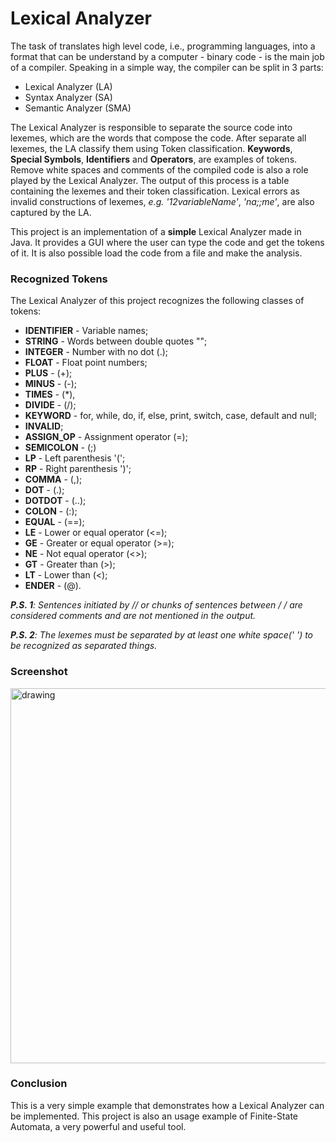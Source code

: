 # Lexical Analyzer

The task of translates high level code, i.e., programming languages, into
a format that can be understand by a computer - binary code - is the
main job of a compiler. Speaking in a simple way, the compiler can be
split in 3 parts:
- Lexical Analyzer (LA)
- Syntax Analyzer (SA)
- Semantic Analyzer (SMA)

The Lexical Analyzer is responsible to separate the source code into
lexemes, which are the words that compose the code. After separate all
lexemes, the LA classify them using Token classification. **Keywords**,
**Special Symbols**, **Identifiers** and **Operators**, are examples of
tokens. Remove white spaces and comments of the compiled code is also a
role played by the Lexical Analyzer. The output of this process is a
table containing the lexemes and their token classification. Lexical
errors as invalid constructions of lexemes, *e.g. '12variableName'*,
*'na;;me'*, are also captured by the LA.

This project is an implementation of a **simple** Lexical Analyzer made in Java.
It provides a GUI where the user can type the code and get the tokens of it.
It is also possible load the code from a file and make the analysis.

### Recognized Tokens
The Lexical Analyzer of this project recognizes the following classes
of tokens:
- **IDENTIFIER** - Variable names;
- **STRING** - Words between double quotes "";
- **INTEGER** - Number with no dot (.);
- **FLOAT** - Float point numbers;
- **PLUS** - (+);
- **MINUS** - (-);
- **TIMES** - (*),
- **DIVIDE** - (/);
- **KEYWORD** - for, while, do, if, else, print, switch, case, default and
  null;
- **INVALID**;
- **ASSIGN_OP** - Assignment operator (=);
- **SEMICOLON** - (;)
- **LP** - Left parenthesis '(';
- **RP** - Right parenthesis ')';
- **COMMA** - (,);
- **DOT** - (.);
- **DOTDOT** - (..);
- **COLON** - (:);
- **EQUAL** - (==);
- **LE** - Lower or equal operator (<=);
- **GE** - Greater or equal operator (>=);
- **NE** - Not equal operator (<>);
- **GT** - Greater than (>);
- **LT** - Lower than (<);
- **ENDER** - (@).

***P.S. 1**: Sentences initiated by // or chunks of sentences between /* */
are considered comments and are not mentioned in the output.*

***P.S. 2**: The lexemes must be separated by at least one white space(' ')
to be recognized as separated things.*

### Screenshot
<img src="https://user-images.githubusercontent.com/36672867/76977097-9eef4f00-6913-11ea-886a-8eae70a68ecc.jpeg" alt="drawing" width="600"/>

### Conclusion
This is a very simple example that demonstrates how a Lexical Analyzer
can be implemented. This project is also an usage example of
Finite-State Automata, a very powerful and useful tool.
